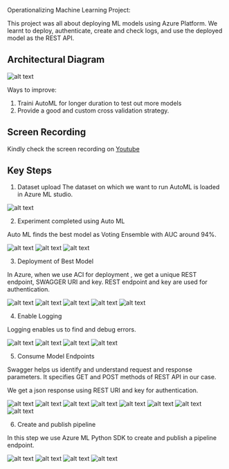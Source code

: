 

Operationalizing Machine Learning Project:

This project was all about deploying ML models using Azure Platform. We learnt to deploy, authenticate, create and check logs, and use the deployed model as the REST API.


## Architectural Diagram
![alt text](./Screenshots/architectural_diagram.png)

Ways to improve:
1. Traini AutoML for longer duration to test out more models
2. Provide a good and custom cross validation strategy.

## Screen Recording
Kindly check the screen recording on [Youtube](https://www.youtube.com/watch?v=33qlU9rH50s)


## Key Steps

1. Dataset upload
The dataset on which we want to run AutoML is loaded in Azure ML studio.

![alt text](./Screenshots/0_dataset.png)

2. Experiment completed using Auto ML

Auto ML finds the best model as Voting Ensemble with AUC around 94%.

![alt text](./Screenshots/2_automl_completed.png)
![alt text](./Screenshots/3_best_model_run.png)
![alt text](./Screenshots/4_best_model_explanation.png)


3. Deployment of Best Model

In Azure, when we use ACI for deployment , we get a unique REST endpoint, SWAGGER URI and key. REST endpoint and key are used for authentication.

![alt text](./Screenshots/5_deploy_best_model_1.png)
![alt text](./Screenshots/6_deploy_best_model_2.png)
![alt text](./Screenshots/7_deploy_best_model_3.png)
![alt text](./Screenshots/8_model_list.png)
![alt text](./Screenshots/9_best_model_deployed.png)


4. Enable Logging

Logging enables us to find and debug errors.

![alt text](./Screenshots/11_logs.png)
![alt text](./Screenshots/12_logs_2.png)
![alt text](./Screenshots/13_application_insights.png)
![alt text](./Screenshots/14_application_insights_2.png)


5. Consume Model Endpoints

Swagger helps us identify and understand request and response parameters. It specifies GET and POST methods of REST API in our case.

We get a json response using REST URI and key for authentication.

![alt text](./Screenshots/15_swagger.png)
![alt text](./Screenshots/10_consume_best_model.png)
![alt text](./Screenshots/16_swagger_model.png)
![alt text](./Screenshots/17_swagger_model_2.png)
![alt text](./Screenshots/18_swagger_model_explanation.png	)
![alt text](./Screenshots/18_swagger_model_explanation_2.png)
![alt text](./Screenshots/19_endpoint_running.png)
![alt text](./Screenshots/20_endpoint_running.png)


6. Create and publish pipeline

In this step we use Azure ML Python SDK to create and publish a pipeline endpoint.

![alt text](./Screenshots/21_pipelines_running.png)
![alt text](./Screenshots/22_pipeline_active.png)
![alt text](./Screenshots/1_dataset.png)
![alt text](./Screenshots/22_jupyter_screenshot.png)